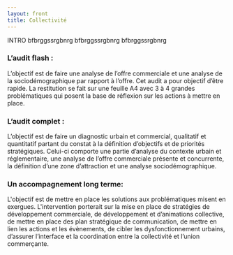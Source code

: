 ```yaml
---
layout: front
title: Collectivité
---
```


INTRO
bfbrggssrgbnrg
bfbrggssrgbnrg
bfbrggssrgbnrg

### L’audit flash :

L’objectif est de faire une analyse de l’offre commerciale et une analyse de
la sociodémographique par rapport à l’offre. Cet audit a pour objectif d’être rapide. La
restitution se fait sur une feuille A4 avec 3 à 4 grandes problématiques qui posent la base de
réflexion sur les actions à mettre en place.

### L’audit complet :

L’objectif est de faire un diagnostic urbain et commercial, qualitatif et quantitatif partant du constat à la
définition d’objectifs et de priorités stratégiques. Celui-ci comporte une partie d’analyse du
contexte urbain et réglementaire, une analyse de l’offre commerciale présente et
concurrente, la définition d’une zone d’attraction et une analyse sociodémographique.

### Un accompagnement long terme:

L'objectif est de mettre en place les solutions aux problématiques misent en exergues. L'intervention porterait sur la mise en place de stratégies de développement commerciale, de développement et d’animations collective, de mettre en
place des plan stratégique de communication, de mettre en lien les actions et les évènements, de cibler les dysfonctionnement urbains, d’assurer l’interface et la coordination entre la collectivité et l’union commerçante.
